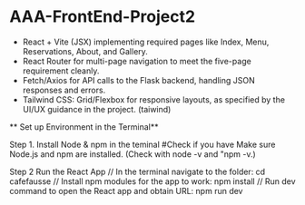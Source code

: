 # AAA-FrontEnd-Project2

- React + Vite (JSX)   implementing required pages like Index, Menu, Reservations, About, and Gallery.
- React Router for multi-page navigation to meet the five-page requirement cleanly.
- Fetch/Axios for API calls to the Flask backend, handling JSON responses and errors.
- Tailwind CSS:  Grid/Flexbox for responsive layouts, as specified by the UI/UX guidance in the project. (taiwind)



** Set up Environment in the Terminal**

Step 1. Install Node & npm in the teminal
  #Check if you have Make sure Node.js and npm are installed. (Check with node -v  and "npm -v.)

Step 2 Run the React App 
 // In the terminal navigate to the folder:  cd cafefausse
// Install npm modules for the app to work: npm install
 // Run dev command to open the React app and obtain URL:  npm run dev


